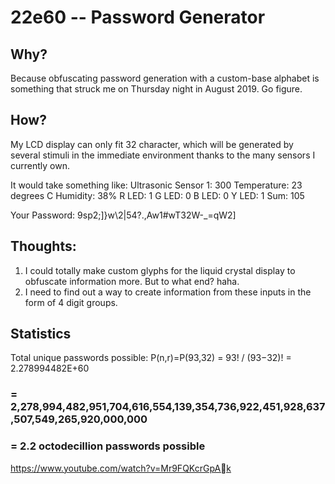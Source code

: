 # 22e60 -- Password Generator

## Why?

Because obfuscating password generation with a custom-base alphabet is something that struck me on Thursday night in August 2019. Go figure.

## How?

My LCD display can only fit 32 character, which will be generated by several stimuli in the immediate environment thanks to the many sensors I currently own.

It would take something like:
Ultrasonic Sensor 1: 300
Temperature: 23 degrees C
Humidity: 38%
R LED: 1
G LED: 0
B LED: 0
Y LED: 1
Sum: 105

Your Password: 9sp2;]}w\2|54?.,Aw1#wT32W-_=qW2]

## Thoughts:
<ol>
  <li>
    I could totally make custom glyphs for the liquid crystal display to obfuscate information more. But to what end? haha.
  </li>
  <li>
    I need to find out a way to create information from these inputs in the form of 4 digit groups.
  </li>
</ol>

## Statistics

Total unique passwords possible:
P(n,r)=P(93,32)
= 93! / (93−32)!
= 2.278994482E+60
### = 2,278,994,482,951,704,616,554,139,354,736,922,451,928,637,507,549,265,920,000,000
### = 2.2 octodecillion passwords possible
https://www.youtube.com/watch?v=Mr9FQKcrGpAk
